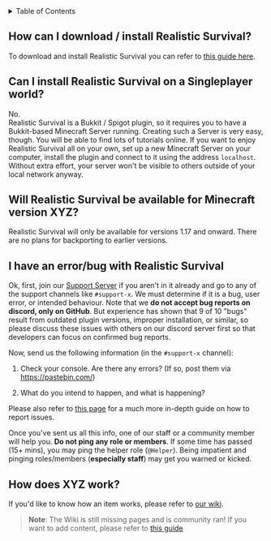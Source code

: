 <!-- START doctoc generated TOC please keep comment here to allow auto update -->
<!-- DON'T EDIT THIS SECTION, INSTEAD RE-RUN doctoc TO UPDATE -->
<details>
<summary>Table of Contents</summary>

- [How can I download / install Realistic Survival?](#how-can-i-download--install-realistic-survival)
- [Can I install Realistic Survival on a Singleplayer world?](#can-i-install-realistic-survival-on-a-singleplayer-world)
- [Will Realistic Survival be available for Minecraft version XYZ?](#will-realistic-survival-be-available-for-minecraft-version-xyz)
- [I have an error/bug with Realistic Survival](#i-have-an-errorbug-with-realistic-survival)
- [How does XYZ work?](#how-does-xyz-work)

</details>
<!-- END doctoc generated TOC please keep comment here to allow auto update -->

## How can I download / install Realistic Survival?
To download and install Realistic Survival you can refer to [this guide here](https://github.com/ValMobile/RealisticSurvival/wiki/Installing-Realistic-Survival).

## Can I install Realistic Survival on a Singleplayer world?
No.<br>
Realistic Survival is a Bukkit / Spigot plugin, so it requires you to have a Bukkit-based Minecraft Server running. Creating such a Server is very easy, though. You will be able to find lots of tutorials online. If you want to enjoy Realistic Survival all on your own, set up a new Minecraft Server on your computer, install the plugin and connect to it using the address `localhost`. Without extra effort, your server won't be visible to others outside of your local network anyway.

## Will Realistic Survival be available for Minecraft version XYZ?
Realistic Survival will only be available for versions 1.17 and onward. There are no plans for backporting to earlier versions.

## I have an error/bug with Realistic Survival
Ok, first, join our [Support Server](https://discord.gg/mMt3f4usqK) if you aren't in it already and go to any of the support channels like `#support-x`. We must determine if it is a bug, user error, or intended behaviour. Note that we **do not accept bug reports on discord, only on GitHub**. But experience has shown that 9 of 10 "bugs" result from outdated plugin versions, improper installation, or similar, so please discuss these issues with others on our discord server first so that developers can focus on confirmed bug reports.

Now, send us the following information (in the `#support-x` channel):
1. Check your console. Are there any errors? (If so, post them via https://pastebin.com/)

2. What do you intend to happen, and what is happening?

Please also refer to [this page](https://github.com/ValMobile/RealisticSurvival/wiki/How-to-report-bugs) for a much more in-depth guide on how to report issues.

Once you've sent us all this info, one of our staff or a community member will help you. **Do not ping any role or members**. If some time has passed (15+ mins), you may ping the helper role (`@Helper`). Being impatient and pinging roles/members (**especially staff**) may get you warned or kicked.

## How does XYZ work?
If you'd like to know how an item works, please refer to [our wiki](https://github.com/ValMobile/RealisticSurvival/wiki).
> **Note**: The Wiki is still missing pages and is community ran! If you want to add content, please refer to [this guide](https://github.com/ValMobile/RealisticSurvival/wiki/Expanding-the-Wiki)
